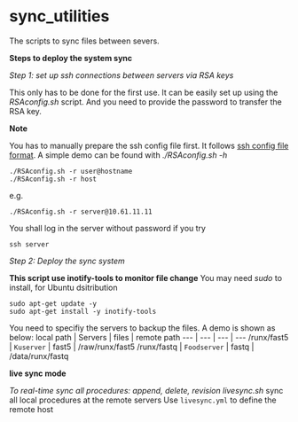 # sync_utilities
The scripts to sync files between severs.

**Steps to deploy the system sync**

*Step 1: set up ssh connections between servers via RSA keys*

This only has to be done for the first use. It can be easily set up using the *RSAconfig.sh* script. And you need to provide the password to transfer the RSA key.

**Note** 

You has to manually prepare the ssh config file first. It follows [ssh config file format](https://man7.org/linux/man-pages/man5/ssh_config.5.html). A simple demo can be found with *./RSAconfig.sh -h*

```
./RSAconfig.sh -r user@hostname
./RSAconfig.sh -r host
```
e.g.
```
./RSAconfig.sh -r server@10.61.11.11
```
You shall log in the server without password if you try
```
ssh server
```

*Step 2: Deploy the sync system*

**This script use inotify-tools to monitor file change**
You may need *sudo* to install, for Ubuntu dsitribution
```
sudo apt-get update -y
sudo apt-get install -y inotify-tools
```

You need to specifiy the servers to backup the files.
A demo is shown as below:
local path | Servers | files | remote path
--- | --- | --- | ---
/runx/fast5 | `Kuserver` | fast5 | /raw/runx/fast5
/runx/fastq | `Foodserver` | fastq | /data/runx/fastq

**live sync mode**

*To real-time sync all procedures: append, delete, revision*
*livesync.sh* sync all local procedures at the remote servers
Use `livesync.yml` to define the remote host

